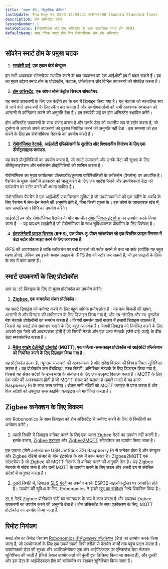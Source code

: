 ```yaml
---
title: "सबक #1, सिद्धांतिक ब्रीफिंग"
lastUpdate: Thu May 04 2023 12:54:41 GMT+0400 (Samara Standard Time)
description: होम असिस्टेंट कोर्स
lessonNumber: 1
metaOptions: [रोबोनॉमिक्स और होम असिस्टेंट के साथ साम्राजिक स्मार्ट होम सीखें]
defaultName: साम्ाजिक स्मार्ट होम विथ रोबोनोमिक्स और होम असिस्टेंट
---
```


## सॉवरेन स्मार्ट होम के प्रमुख घटक

<List>

1. **[रस्पबेरी पाई](https://www.raspberrypi.org/), एक एकल बोर्ड कंप्यूटर**.

हम सभी आवश्यक सॉफ्टवेयर स्थापित करने के बाद उपकरण को एक आईओटी हब में बदल सकते हैं। हब का मुख्य उद्देश्य स्मार्ट होम के प्रोटोकॉल, नेटवर्क, एप्लिकेशन और विभिन्न उपकरणों को संगठित करना है।

2. **[होम असिस्टेंट](https://www.home-assistant.io/), एक ओपन सोर्स कंट्रोल सिस्टम सॉफ्टवेयर**.

यह स्मार्ट उपकरणों के लिए एक केंद्रीय हब के रूप में डिज़ाइन किया गया है। यह नेटवर्क को स्वचालित रूप से जाने वाले उपकरणों के लिए स्कैन कर सकता है और उपयोगकर्ताओं को सभी आवश्यक स्वचालन को आसानी से कॉन्फ़िगर करने की अनुमति देता है। हम रस्पबेरी पाई पर होम असिस्टेंट स्थापित करेंगे।

होम असिस्टेंट उपकरणों के साथ संवाद करता है और उनके डेटा को स्थानीय रूप से स्टोर करता है, जो दुर्भाग्य से आपको अपने उपकरणों को दूरस्थ नियंत्रित करने की अनुमति नहीं देता। इस समस्या को हल करने के लिए हम रोबोनॉमिक्स नेटवर्क का उपयोग करते हैं।

3. **[रोबोनॉमिक्स नेटवर्क](https://robonomics.network/), आईओटी एप्लिकेशनों के सुरक्षित और विश्वसनीय नियंत्रण के लिए एक डीसेंट्रलाइज़्ड क्लाउड**.

यह वेब3 प्रौद्योगिकियों का उपयोग करता है, जो स्मार्ट उपकरणो और उनके डेटा की सुरक्षा के लिए डीसेंट्रलाइज़ेशन और ब्लॉकचेन प्रौद्योगिकियों को शामिल करता है।

रोबोनॉमिक्स का मुख्य कार्यक्षमता पॉल्काडॉट/कुसामा पारिस्थितिकी के ब्लॉकचेन (पैराचेन) पर आधारित है। पैराचेन के मुख्य कार्यों में उपकरण को चालू करने के लिए एक आदेश भेजने और उपयोगकर्ता डेटा को ब्लॉकचेन पर स्टोर करने की क्षमता शामिल है।

रोबोनॉमिक्स पैराचेन में एक आईओटी सब्सक्रिप्शन सुविधा है जो उपयोगकर्ताओं को एक महीने के अवधि के लिए पैराचेन में लेन-देन भेजने की अनुमति देती है, बिना किसी शुल्क के। इस कोर्स के व्यावहारक खंड में, आप सब्सक्रिप्शन विधि का उपयोग करेंगे।

आईओटी हब और रोबोनॉमिक्स पैराचेन के बीच बातचीत [रोबोनॉमिक्स-इंटरफेस](https://github.com/Multi-Agent-io/Robonomics-interface) का उपयोग करके किया जाता है — यह पायथन लाइब्रेरी है जो रोबोनॉमिक्स के साथ सुविधाजनक प्रोग्रामिंग के लिए विशेषज्ञ है।

4. **[इंटरप्लेनेटरी फ़ाइल सिस्टम](https://ipfs.tech/) (IPFS), एक पीयर-टू-पीयर सॉफ्टवेयर जो एक वितरित फ़ाइल सिस्टम में डेटा स्टोर और साझा करने के लिए आवश्यक है**.

IPFS की आवश्यकता है ताकि ब्लॉकचेन पर बड़ी फ़ाइलों को स्टोर करने से बचा जा सके (क्योंकि यह बहुत महंगा होगा), लेकिन हम इसके बजाय फ़ाइल के IPFS हैश को स्टोर कर सकते हैं, जो इन फ़ाइलों के लिंक के रूप में काम करते हैं।

## स्मार्ट उपकरणों के लिए प्रोटोकॉल
आप स्ार्ट डिवाइस के लिए दो मुख्य प्रोटोकॉल का उपयोग करेंगे:

1. **[Zigbee](https://csa-iot.org/all-solutions/zigbee/), एक वायरलेस संचार प्रोटोकॉल।**

यह स्मार्ट डिवाइस को कनेक्ट करने के लिए बहुत अधिक प्रयोग होता है। यह कम बिजली की खपत, आसानी से और विन्यास की लचीलापन के लिए डिज़ाइन किया गया है, और स्व-संगठित और स्व-पुनर्प्राप्त मेश नेटवर्क टोपोलॉजी का समर्थन करता है। जिगबी समर्थन वाली बाजार में हजारों डिवाइस उपलब्ध हैं, जिससे यह स्मार्ट होम समाधान बनाने के लिए बहुत आकर्षक है। जिगबी डिवाइस को नियंत्रित करने के लिए आपको एक गेटवे की आवश्यकता होती है जो जिगबी नेटर्क और एक अन्य नेटवर्क (जैसे वाई-फाई) के बीच डेटा स्थानांतरित करता है।

2. **[मैसेज क्यूइंग टेलीमेट्री ट्रांसपोर्ट](https://mqtt.org/) (MQTT), एक पब्लिश-सब्सक्राइब प्रोटोकॉल जो आईओटी एप्लिकेशन को नियंत्रित करने के लिए डिज़ाइन किया गया है।**

यह प्रोटोकॉल हल्का है, न्यूनतम संसाधनों की आवश्यकता है और संदेश वितरण की विश्वसनीयता सुनिश्चित करता है। यह प्रोटोकॉल कम बैंडविड्थ, उच्च लेटेंसी, अनिश्चित नेटवर्क के लिए डिज़ाइन किया गया है, जिससे यह सेंसर संदेशों के उच्च मात्रा के संचालन के लिए एक उत्कृष्ट विकल्प बनता है। MQTT के लिए एक सर्वर की आवश्यकता होती है जो MQTT ब्रोकर को चलाता है (हमारे मामले में यह हमारे Raspberry Pi के साथ काम करेगा)। ब्रोकर सभी संदेशों को MQTT क्लाइंट से प्राप्त करता है और फिर संदेशों को उपयुक्त सब्सक्राइबिंग क्लाइंट्स को मार्गांकित करता है।

## Zigbee कनेक्शन के लिए विकल्प
आप Robonomics के साथ डिवाइस को होम असिस्टेंट से कनेक्ट करने के लिए दो स्थितियों का अन्वेषण करेंगे।

1. पहली स्थिति में डिवाइस कनेक्ट करने के लिए एक अलग Zigbee गेटवे का उपयोग नहीं करती है। इसके बजाय, [Zigbee एडाप्टर](https://www.zigbee2mqtt.io/guide/adapters/) और [Zigbee2MQTT](https://www.zigbee2mqtt.io/guide/adapters/) सॉफ़्टवेयर का उपयोग किया जाता है।

<LessonImages figure figureCaption="Architectural scheme of the scenario with Zigbee adapter" src="smart-house-course/lesson-1-1.png" alt="Architectural scheme of the scenario with Zigbee adapter"/>

एक एडाप्ट (जैसे JetHome USB JetStick Z2) Raspberry Pi से कनेक्ट होता है और कंप्यूटर और Zigbee रेडियो संचार के बीच इंटरफेस के रूप में काम करता है। Zigbee2MQTT एक सॉफ़्टवेयर है जो Zigbee को MQTT नेटवर्क से कनेक्ट करने की अनुमति देता है। यह Zigbee नेटवर्क से संदेश लेता है और उन्हें MQTT के उपयोग करने के लिए सरल और अच्छी ढंग से संरचित संदेशों में अनुवाद करता है।

2. दूसरी स्थिति में, डिवाइस [SLS गेटवे](https://github.com/slsys/Gateway) का उपयोग करके ESP32 माइक्रोकंट्रोलर पर आधारित होते हैं। उपयोग की सुविधा के लिए, Robonomics ने हमारे [खुद का संशोधन](https://oshwlab.com/ludovich88/robonomics_sls_gateway_v01) गेटवे विकसित किया है।

<LessonImages figure figureCaption="Architectural scheme of the scenario with SLS Gateway" src="smart-house-course/lesson-1-2.png" alt="Architectural scheme of the scenario with SLS Gateway"/>

SLS गेटवे Zigbee प्रोटोकॉल संदेों का समन्वयक के रूप में काम करता है और उपलब्ध Zigbee उपकरणों का उपयोग करने की अनुमति देता है। होम असिस्टेंट के साथ एकीकरण के लिए, MQTT प्रोटोकॉल का उपयोग किया जाता है.

## रिमोट नियंत्रण

स्मार्ट होम का रिमोट नियंत्रण [Robonomics डीसेंट्रलाइज़ड एप्लिकेशन](https://dapp.robonomics.network/) (डैप) का उपयोग करके किया जाता है, जो उपयोगकर्ता के लिए एक उपयोगकर्ता मित्री तरीके से पैराचेन कार्यों तक पहुंच प्रदान करता है। उपयोगकर्ता डेटा की सुरक्षा और अपरिवर्तनीयता एक ओर आईपीएफएस पर एन्क्रिप्टेड डेटा भेजकर सुनिश्चित की जाती है (जिसे केवल उपयोगकर्ता की कुंजी द्वरा डिक्रिप्ट किया जा सकता है), और दूसरी ओर इस डेटा के आईपीएफएस हैश को ब्लॉकचेन पर रखकर सुनिश्चित किया जाता है।

</List>



